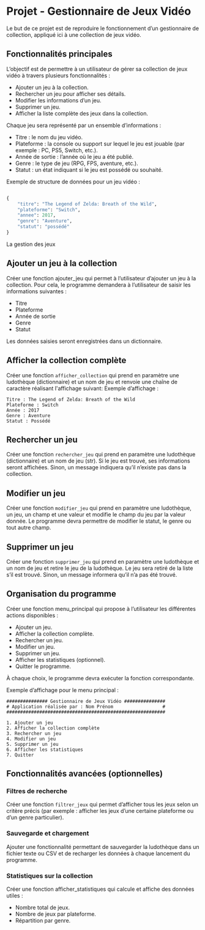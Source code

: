# Projet - Gestionnaire de Jeux Vidéo

Le but de ce projet est de reproduire le fonctionnement d’un gestionnaire de collection, appliqué ici à une collection de jeux vidéo.

## Fonctionnalités principales

L’objectif est de permettre à un utilisateur de gérer sa collection de jeux vidéo à travers plusieurs fonctionnalités :
- Ajouter un jeu à la collection.
-	Rechercher un jeu pour afficher ses détails.
-	Modifier les informations d’un jeu.
-	Supprimer un jeu.
-	Afficher la liste complète des jeux dans la collection.

Chaque jeu sera représenté par un ensemble d’informations :
-	Titre : le nom du jeu vidéo.
-	Plateforme : la console ou support sur lequel le jeu est jouable (par exemple : PC, PS5, Switch, etc.).
-	Année de sortie : l’année où le jeu a été publié.
-	Genre : le type de jeu (RPG, FPS, aventure, etc.).
-	Statut : un état indiquant si le jeu est possédé ou souhaité.

Exemple de structure de données pour un jeu vidéo :

```python

{
    "titre": "The Legend of Zelda: Breath of the Wild",
    "plateforme": "Switch",
    "annee": 2017,
    "genre": "Aventure",
    "statut": "possédé"
}
```

La gestion des jeux

## Ajouter un jeu à la collection

Créer une fonction ajouter_jeu qui permet à l’utilisateur d’ajouter un jeu à la collection.
Pour cela, le programme demandera à l’utilisateur de saisir les informations suivantes :
-	Titre
-	Plateforme
-	Année de sortie
-	Genre
-	Statut

Les données saisies seront enregistrées dans un dictionnaire.

## Afficher la collection complète

Créer une fonction `afficher_collection` qui prend en paramètre une ludothèque (dictionnaire) et un nom de jeu et renvoie une chaîne de caractère réalisant l'affichage suivant:
Exemple d’affichage :

```
Titre : The Legend of Zelda: Breath of the Wild
Plateforme : Switch
Année : 2017
Genre : Aventure
Statut : Possédé
```

## Rechercher un jeu

Créer une fonction `rechercher_jeu` qui prend en paramètre une ludothèque (dictionnaire) et un nom de jeu (str).
Si le jeu est trouvé, ses informations seront affichées. Sinon, un message indiquera qu’il n’existe pas dans la collection.

## Modifier un jeu

Créer une fonction `modifier_jeu` qui prend en paramètre une ludothèque, un jeu, un champ et une valeur et modifie le champ du jeu par la valeur donnée.
Le programme devra permettre de modifier le statut, le genre ou tout autre champ.

## Supprimer un jeu

Créer une fonction `supprimer_jeu` qui prend en paramètre une ludothèque et un nom de jeu et retire le jeu de la ludothèque.
Le jeu sera retiré de la liste s’il est trouvé. Sinon, un message informera qu’il n’a pas été trouvé.

## Organisation du programme

Créer une fonction menu_principal qui propose à l’utilisateur les différentes actions disponibles :  

- Ajouter un jeu.
- Afficher la collection complète. 
- Rechercher un jeu.
- Modifier un jeu.
- Supprimer un jeu.
- Afficher les statistiques (optionnel).
- Quitter le programme.

À chaque choix, le programme devra exécuter la fonction correspondante.

Exemple d’affichage pour le menu principal :

```
############### Gestionnaire de Jeux Vidéo ###############
# Application réalisée par : Nom Prénom                  #
##########################################################

1. Ajouter un jeu  
2. Afficher la collection complète  
3. Rechercher un jeu  
4. Modifier un jeu  
5. Supprimer un jeu  
6. Afficher les statistiques  
7. Quitter  
```

## Fonctionnalités avancées (optionnelles)

### Filtres de recherche

Créer une fonction `filtrer_jeux` qui permet d’afficher tous les jeux selon un critère précis (par exemple : afficher les jeux d’une certaine plateforme ou d’un genre particulier).

### Sauvegarde et chargement

Ajouter une fonctionnalité permettant de sauvegarder la ludothèque dans un fichier texte ou CSV et de recharger les données à chaque lancement du programme.

### Statistiques sur la collection

Créer une fonction afficher_statistiques qui calcule et affiche des données utiles :

-	Nombre total de jeux.
-	Nombre de jeux par plateforme.
-	Répartition par genre.
